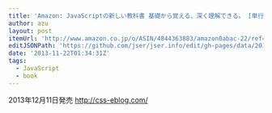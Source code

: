 ```yaml
---
title: 'Amazon: JavaScriptの新しい教科書 基礎から覚える、深く理解できる。 [単行本]: 比留間 和也'
author: azu
layout: post
itemUrl: 'http://www.amazon.co.jp/o/ASIN/4844363883/amazon0abac-22/ref=nosim'
editJSONPath: 'https://github.com/jser/jser.info/edit/gh-pages/data/2013/11/index.json'
date: '2013-11-22T01:34:31Z'
tags:
  - JavaScript
  - book
---
```

2013年12月11日発売
http://css-eblog.com/
